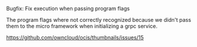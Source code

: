 Bugfix: Fix execution when passing program flags

The program flags where not correctly recognized because we didn't pass them to
the micro framework when initializing a grpc service.

https://github.com/owncloud/ocis/thumbnails/issues/15

